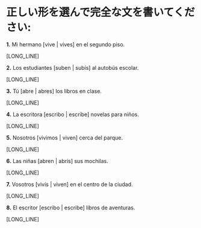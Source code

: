 # 正しい形を選んで完全な文を書いてください:

**1.** Mi hermano [vive | vives] en el segundo piso.

   [LONG_LINE]

**2.** Los estudiantes [suben | subís] al autobús escolar.

   [LONG_LINE]

**3.** Tú [abre | abres] los libros en clase.

   [LONG_LINE]

**4.** La escritora [escribo | escribe] novelas para niños.

   [LONG_LINE]

**5.** Nosotros [vivimos | viven] cerca del parque.

   [LONG_LINE]

**6.** Las niñas [abren | abrís] sus mochilas.

   [LONG_LINE]

**7.** Vosotros [vivís | viven] en el centro de la ciudad.

   [LONG_LINE]

**8.** El escritor [escribo | escribe] libros de aventuras.

   [LONG_LINE]